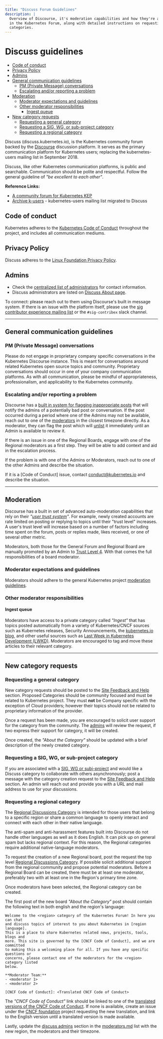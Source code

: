 ```yaml
---
title: "Discuss Forum Guidelines"
description: |
  Overview of Discourse, it's moderation capabilities and how they're applied
  in the Kubernetes Forum, along with detailed instructions on requesting new
  categories.
---
```


<!-- omit in toc -->
# Discuss guidelines


- [Code of conduct](#code-of-conduct)
- [Privacy Policy](#privacy-policy)
- [Admins](#admins)
- [General communication guidelines](#general-communication-guidelines)
  - [PM (Private Message) conversations](#pm-private-message-conversations)
  - [Escalating and/or reporting a problem](#escalating-andor-reporting-a-problem)
- [Moderation](#moderation)
  - [Moderator expectations and guidelines](#moderator-expectations-and-guidelines)
  - [Other moderator responsibilities](#other-moderator-responsibilities)
    - [Ingest queue](#ingest-queue)
- [New category requests](#new-category-requests)
  - [Requesting a general category](#requesting-a-general-category)
  - [Requesting a SIG, WG, or sub-project category](#requesting-a-sig-wg-or-sub-project-category)
  - [Requesting a regional category](#requesting-a-regional-category)

Discuss (discuss.kubernetes.io), is the Kubernetes community forum backed by
the [Discourse] discussion platform. It serves as the primary communication
platform for Kubernetes users; replacing the kubernetes-users mailing list in
September 2018.

Discuss, like other Kubernetes communication platforms, is public and searchable.
Communication should be polite and respectful. Follow the general guideline of
_"be excellent to each other"_.

**Reference Links:**
- [A community forum for Kubernetes KEP]
- [Archive k-users] - kubernetes-users mailing list migrated to Discuss


## Code of conduct

Kubernetes adheres to the [Kubernetes Code of Conduct]
throughout the project, and includes all communication mediums.


## Privacy Policy

Discuss adheres to the [Linux Foundation Privacy Policy].


## Admins

- Check the [centralized list of administrators][admins] for contact information.
- Discuss administrators are listed on [Discuss About page].

To connect: please reach out to them using Discourse's built in message system.
If there is an issue with the platform itself, please use the
[sig contributor experience mailing list] or the `#sig-contribex` slack channel.

---

## General communication guidelines

### PM (Private Message) conversations

Please do not engage in proprietary company specific conversations in the
Kubernetes Discourse instance. This is meant for conversations around related
Kubernetes open source topics and community. Proprietary conversations should
occur in one of your company communication platforms. As with all
communication, please be mindful of appropriateness, professionalism, and
applicability to the Kubernetes community.


### Escalating and/or reporting a problem

Discourse has a [built in system for flagging inappropriate posts] that will
notify the admins of a potentially bad post or conversation. If the post
occurred during a period where one of the Admins may not be available, reach out
to one of the [moderators][admins] in the closest timezone directly. As a
moderator, they can flag the post which will [unlist] it immediately until an
Admin is available to review it.

If there is an issue in one of the Regional Boards, engage with one of the
Regional moderators as a first step. They will be able to add context and aid
in the escalation process.

If the problem is with one of the Admins or Moderators, reach out to one of the
other Admins and describe the situation.

If it is a [Code of Conduct] issue, contact conduct@kubernetes.io and describe
the situation.

---

## Moderation

Discourse has a built in set of advanced auto-moderation capabilities that
rely on their _"[user trust system][user-trust]"_. For example, newly created
accounts are rate limited on posting or replying to topics until their "trust
level" increases. A user's trust level will increase based on a number of
factors including time spent on the forum, posts or replies made, likes
received, or one of several other metric.

Moderators, both those for the General Forum and Regional Board are manually
promoted by an Admin to [Trust Level 4][user-trust]. With that comes the full
 responsibilities of a board moderator.


### Moderator expectations and guidelines

Moderators should adhere to the general Kubernetes project
[moderation guidelines].


### Other moderator responsibilities

#### Ingest queue

Moderators have access to a private category called _"Ingest"_ that has topics
posted automatically from a variety of Kubernetes/CNCF sources such as
Kubernetes releases, Security Announcements, the [kubernetes.io blog], and other
useful sources such as [Last Week in Kubernetes Development (LWKD)][lwkd].
Moderators are encouraged to tag and move these articles to their relevant
category.

---

## New category requests

### Requesting a general category

New category requests should be posted to the [Site Feedback and Help] section.
Proposed Categories should be community focused and must be related to
Kubernetes project. They must **not** be Company specific with the exception of
Cloud providers; however their topics should not be related to proprietary
information of the provider.

Once a request has been made, you are encouraged to solicit user support for
the category from the community. The [admins] will review the request, if two
express their support for category, it will be created.

Once created, the _"About the <topic> Category"_ should be updated with a brief
description of the newly created category.


### Requesting a SIG, WG, or sub-project category

If you are associated with a [SIG, WG or subj-project] and would like a Discuss
category to collaborate with others asynchronously; post a message with the
category creation request to the [Site Feedback and Help] section. An
admin will reach out and provide you with a URL and mail address to use for
your discussions.


### Requesting a regional category

The [Regional Discussions Category] is intended for those users that belong to a
specific region or share a common language to openly interact and connect with
each other in their native language.

The anti-spam and anti-harassment features built into Discourse do not handle
other languages as well as it does English. It can pick up on general spam
but lacks regional context. For this reason, the Regional categories require
additional native-language moderators.

To request the creation of a new Regional board, post the request the top level
[Regional Discussions Category]. If possible solicit additional support from
the regional community and propose potential moderators. Before a Regional
Board can be created, there must be at least one moderator, preferably two with
at least one in the Region's primary time zone.

Once moderators have been selected, the Regional category can be created.

The first post  of the new  board _"About the <region> Category"_ post should
contain the following text in both english and the region's language:
```
Welcome to the <region> category of the Kubernetes Forum! In here you can chat
and discuss topics of interest to you about Kubernetes in [region language].
This is a place to share Kubernetes related news, projects, tools, blogs and
more. This site is governed by the [CNCF Code of Conduct], and we are committed
to making this a welcoming place for all. If you have any specific questions or
concerns, please contact one of the moderators for the <region> category listed
below.

**Moderator Team:**
- <moderator 1>
- <moderator 2>

[CNCF Code of Conduct]: <Translated CNCF Code of Conduct>
```

The _"CNCF Code of Conduct"_ link should be linked to one of the
[translated versions of the CNCF Code of Conduct]. If none is available, create
an issue under the [CNCF foundation] project requesting the new translation,
and link to the English version until a translated version is made available.

Lastly, update the [discuss admins][admins] section in the [moderators.md][admins]
list with the new region, the moderators and their timezone.


[Discourse]: https://discourse.org
[A community forum for Kubernetes KEP]: https://github.com/kubernetes/enhancements/tree/master/keps/sig-contributor-experience/0000-community-forum
[archive k-users]: https://github.com/kubernetes/community/issues/2492
[Kubernetes Code of Conduct]: /code-of-conduct.md
[Linux Foundation Privacy Policy]: https://www.linuxfoundation.org/privacy/
[admins]: ./moderators.md#discusskubernetesio
[Discuss About page]: https://discuss.kubernetes.io/about
[sig contributor experience mailing list]: https://groups.google.com/forum/#!forum/kubernetes-sig-contribex
[built in system for flagging inappropriate posts]: https://meta.discourse.org/t/what-are-flags-and-how-do-they-work/32783
[unlist]: https://meta.discourse.org/t/what-is-the-difference-between-closed-unlisted-and-archived-topics/51238
[user-trust]: https://blog.discourse.org/2018/06/understanding-discourse-trust-levels/
[moderation guidelines]: https://github.com/kubernetes/community/blob/master/communication/moderation.md
[kubernetes.io blog]: https://kubernetes.io/blog/
[lwkd]: http://lwkd.info/
[Site Feedback and Help]: https://discuss.kubernetes.io/c/site-feedback
[SIG, WG or subj-project]: https://github.com/kubernetes/community/blob/master/sig-list.md
[Regional Discussions Category]: https://discuss.kubernetes.io/c/regional-discussions
[translated versions of the CNCF Code of Conduct]: https://github.com/cncf/foundation/tree/master/code-of-conduct-languages
[CNCF foundation]: https://github.com/cncf/foundation
